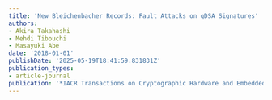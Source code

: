 ```yaml
---
title: 'New Bleichenbacher Records: Fault Attacks on qDSA Signatures'
authors:
- Akira Takahashi
- Mehdi Tibouchi
- Masayuki Abe
date: '2018-01-01'
publishDate: '2025-05-19T18:41:59.831831Z'
publication_types:
- article-journal
publication: '*IACR Transactions on Cryptographic Hardware and Embedded Systems*'
---
```


